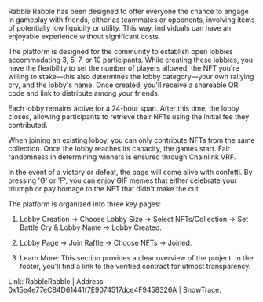 Rabble Rabble has been designed to offer everyone the chance to engage in gameplay with friends, either as teammates or opponents, involving items of potentially low liquidity or utility. This way, individuals can have an enjoyable experience without significant costs.

The platform is designed for the community to establish open lobbies accommodating 3, 5, 7, or 10 participants. While creating these lobbies, you have the flexibility to set the number of players allowed, the NFT you're willing to stake—this also determines the lobby category—your own rallying cry, and the lobby's name. Once created, you'll receive a shareable QR code and link to distribute among your friends.

Each lobby remains active for a 24-hour span. After this time, the lobby closes, allowing participants to retrieve their NFTs using the initial fee they contributed.

When joining an existing lobby, you can only contribute NFTs from the same collection. Once the lobby reaches its capacity, the games start. Fair randomness in determining winners is ensured through Chainlink VRF.

In the event of a victory or defeat, the page will come alive with confetti. By pressing 'G' or 'F', you can enjoy GIF memes that either celebrate your triumph or pay homage to the NFT that didn't make the cut.

The platform is organized into three key pages:

1. Lobby Creation -> Choose Lobby Size -> Select NFTs/Collection -> Set Battle Cry & Lobby Name -> Lobby Created.

2. Lobby Page -> Join Raffle -> Choose NFTs -> Joined.

3. Learn More: This section provides a clear overview of the project. In the footer, you'll find a link to the verified contract for utmost transparency.


Link: RabbleRabble | Address 0x15e4e77eC84D61441f7E9074517dce4F9458326A | SnowTrace.
